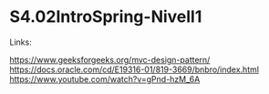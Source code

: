 # S4.02IntroSpring-Nivell1





Links: 

https://www.geeksforgeeks.org/mvc-design-pattern/
https://docs.oracle.com/cd/E19316-01/819-3669/bnbro/index.html
https://www.youtube.com/watch?v=gPnd-hzM_6A
